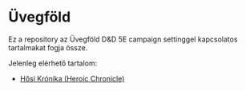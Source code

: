 ﻿# Üvegföld

Ez a repository az Üvegföld D&D 5E campaign settinggel kapcsolatos tartalmakat fogja össze.

Jelenleg elérhető tartalom:
- [Hősi Krónika (Heroic Chronicle)](documents/HeroicChronicle.md)